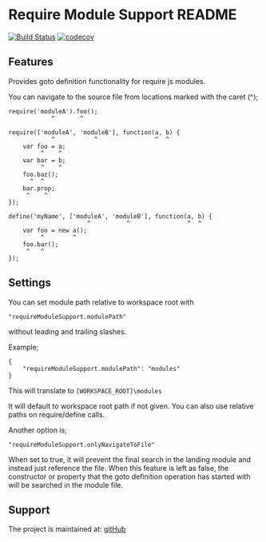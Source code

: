 # Require Module Support README

[![Build Status](https://api.travis-ci.org/anacierdem/vscode-requirejs.svg?branch=master)](https://travis-ci.org/anacierdem/vscode-requirejs)
[![codecov](https://codecov.io/gh/anacierdem/vscode-requirejs/branch/master/graph/badge.svg)](https://codecov.io/gh/anacierdem/vscode-requirejs)

## Features

Provides goto definition functionality for require js modules.

You can navigate to the source file from locations marked with the caret (^);

    require('moduleA').foo();
                ^       ^

    require(['moduleA', 'moduleB'], function(a, b) {
                ^           ^                ^  ^
        var foo = a;
             ^    ^  
        var bar = b;
             ^    ^
        foo.baz();
          ^  ^
        bar.prop;
         ^    ^
    });

    define('myName', ['moduleA', 'moduleB'], function(a, b) {
                          ^  	     ^                ^  ^
        var foo = new a();
             ^        ^  
        foo.bar();
         ^   ^
    });

## Settings

You can set module path relative to workspace root with 

    "requireModuleSupport.modulePath" 

without leading and trailing slashes.

Example;

    {
        "requireModuleSupport.modulePath": "modules"
    }

This will translate to `[WORKSPACE_ROOT]\modules`

It will default to workspace root path if not given.
You can also use relative paths on require/define calls.

Another option is;

    "requireModuleSupport.onlyNavigateToFile"

When set to true, it will prevent the final search in the landing module and instead just reference the file. When this feature is left as false, the constructor or property that the goto definition operation has started with will be searched in the module file.

## Support

The project is maintained at: [gitHub](https://github.com/anacierdem/vscode-requirejs)
